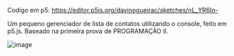 Codigo em p5: https://editor.p5js.org/davinogueirac/sketches/nL_YR6In-

Um pequeno gerenciador de lista de contatos utilizando o console, feito em p5.js.
Baseado na primeira prova de PROGRAMAÇÃO II.

![image](https://github.com/DaviCalo/PID/assets/147265692/11fb5892-556f-4017-83af-26e8d0ffccc2)

